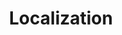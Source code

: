 ---
layout: pattern.njk
tags: 
    - maps_fr
    - maps_basics_fr
    - page
key: localization-maps_fr
title: Localization
parent: basics-maps_fr
image: maps/overview/localization.webp
keywords: localization
order: 40
availablelanguages: 
    - de
---